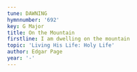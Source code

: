 ```yaml
---
tune: DAWNING
hymnnumber: '692'
key: G Major
title: On the Mountain
firstline: I am dwelling on the mountain
topic: 'Living His Life: Holy Life'
author: Edgar Page
year: '-'
---
```

